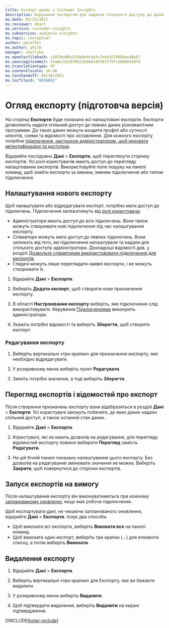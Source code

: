 ```yaml
---
title: Експорт даних з Customer Insights
description: Керування експортом для надання спільного доступу до даних.
ms.date: 03/25/2021
ms.reviewer: mhart
ms.service: customer-insights
ms.subservice: audience-insights
ms.topic: conceptual
author: pkieffer
ms.author: philk
manager: shellyha
ms.openlocfilehash: c1078ed0ba259a6e9cde3c7ede3570890ae48e67
ms.sourcegitcommit: 33a8e21b3bf6521bdb8346f81f79fce88091ddfd
ms.translationtype: HT
ms.contentlocale: uk-UA
ms.lasthandoff: 05/10/2021
ms.locfileid: "6016661"
---
```

# <a name="exports-preview-overview"></a>Огляд експорту (підготовча версія)

На сторінці **Експорти** буде показано всі налаштовані експорти. Експорти дозволяють надати спільний доступ до певних даних різноманітним програмам. До таких даних можуть входити профілі або сутності клієнтів, схеми та відомості про зіставлення. Для кожного експорту потрібне [підключення, настроєне адміністратором, щоб керувати автентифікацією та доступом](connections.md).

Відкрийте послідовно **Дані** > **Експорти**, щоб переглянути сторінку експортів. Усі ролі користувачів мають доступ до перегляду налаштованих експортів. Використовуйте поле пошуку на панелі команд, щоб знайти експорти за іменем, іменем підключення або типом підключення.

## <a name="set-up-a-new-export"></a>Налаштування нового експорту

Щоб налаштувати або відредагувати експорт, потрібно мати доступ до підключень. Підключення залежатимуть від [ролі користувача](permissions.md):
- Адміністратори мають доступ до всіх підключень. Вони також можуть створювати нові підключення під час налаштування експорту.
- Співавтори можуть мати доступ до певних підключень. Вони залежать від того, які підключення налаштували та надали для спільного доступу адміністратори. Докладніші відомості див. у розділі [Дозвольте співавторам використовувати підключення для експортів](connections.md#allow-contributors-to-use-a-connection-for-exports).
- Глядачі можуть лише переглядати наявні експорти, і не можуть створювати їх.

1. Відкрийте **Дані** > **Експорти**.

1. Виберіть **Додати експорт**, щоб створити нове призначення експорту.

1. В області **Настроювання експорту** виберіть, яке підключення слід використовувати. Керування [Підключеннями](connections.md) виконують адміністратори. 

1. Укажіть потрібні відомості та виберіть **Зберегти**, щоб створити експорт.

### <a name="edit-an-export"></a>Редагування експорту

1. Виберіть вертикальні «три крапки» для призначення експорту, яке необхідно відредагувати.

1. У розкривному меню виберіть пункт **Редагувати**.

1. Змініть потрібні значення, а тоді виберіть **Зберегти**.

## <a name="view-exports-and-export-details"></a>Перегляд експортів і відомостей про експорт

Після створення призначень експорту вони відобразяться в розділі **Дані** > **Експорти**. Усі користувачі зможуть побачити, до яких даних надано спільний доступ, а також останній стан даних.

1. Відкрийте **Дані** > **Експорти**.

1. Користувачі, які не мають дозволів на редагування, для перегляду відомостей експорту повинні вибирати **Перегляд** замість **Редагувати**.

1. На цій бічній панелі показано налаштування цього експорту. Без дозволів на редагування змінювати значення не можна. Виберіть **Закрити**, щоб повернутися до сторінки експортів.

## <a name="run-exports-on-demand"></a>Запуск експортів на вимогу

Після налаштування експорту він виконуватиметься при кожному [запланованому оновленні](system.md#schedule-tab), якщо має робоче підключення.

Щоб експортувати дані, не чекаючи запланованого оновлення, відкрийте **Дані** > **Експорти**. Існує два способи.

- Щоб виконати всі експорти, виберіть **Виконати все** на панелі команд. 
- Щоб виконати один експорт, виберіть три крапки (...) для елемента списку, а потім виберіть **Виконати**.

## <a name="remove-an-export"></a>Видалення експорту

1. Відкрийте **Дані** > **Експорти**.

1. Виберіть вертикальні «три крапки» для Експорту, яке ви бажаєте видалити.

1. У розкривному меню виберіть **Видалити**.

1. Щоб підтвердити видалення, виберіть **Видалити** на екрані підтвердження.


[!INCLUDE[footer-include](../includes/footer-banner.md)]
